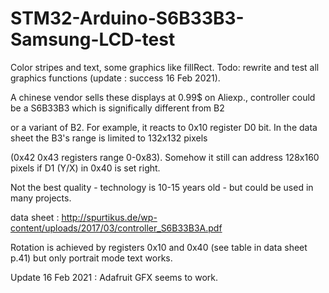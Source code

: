 # STM32-Arduino-S6B33B3-Samsung-LCD-test
Color stripes and text, some graphics like fillRect. Todo: rewrite and test all graphics functions (update : success 16 Feb 2021).

A chinese vendor sells these displays at 0.99$ on Aliexp., controller could be a S6B33B3 which is significally different from B2

or a variant of B2. For example, it reacts to 0x10 register D0 bit. In the data sheet the B3's range is limited to 132x132 pixels

(0x42 0x43 registers range 0-0x83). Somehow it still can address 128x160 pixels if D1 (Y/X) in 0x40 is set right. 

Not the best quality - technology is 10-15 years old - but could be used in many projects. 

data sheet : http://spurtikus.de/wp-content/uploads/2017/03/controller_S6B33B3A.pdf

Rotation is achieved by registers 0x10 and 0x40 (see table in data sheet p.41) but only portrait mode text works.

Update 16 Feb 2021 : Adafruit GFX seems to work.



